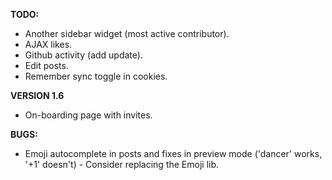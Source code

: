 __TODO:__
 * Another sidebar widget (most active contributor).
 * AJAX likes.
 * Github activity (add update).
 * Edit posts.
 * Remember sync toggle in cookies.

__VERSION 1.6__
 * On-boarding page with invites.
 
__BUGS:__
 * Emoji autocomplete in posts and fixes in preview mode ('dancer' works, '+1' doesn't) - Consider replacing the Emoji lib.
